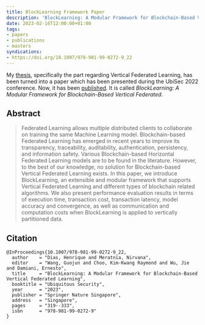 ```yaml
---
title: BlockLearning Framework Paper
description: 'BlockLearning: A Modular Framework for Blockchain-Based Vertical Federated'
date: 2023-02-16T12:00:00+01:00
tags:
- papers
- publications
- masters
syndications:
- https://doi.org/10.1007/978-981-99-0272-9_22
---
```


My [thesis](/2022/09/07/thesis-blocklearning-framework), specifically the part regarding Vertical Federated Learning, has been turned into a paper which has been presented during the UbiSec 2022 conference. Now, it has been [published](https://doi.org/10.1007/978-981-99-0272-9_22). It is called _BlockLearning: A Modular Framework for Blockchain-Based Vertical Federated_.

<!--more-->

## Abstract

> Federated Learning allows multiple distributed clients to collaborate on training the same Machine Learning model. Blockchain-based Federated Learning has emerged in recent years to improve its transparency, traceability, auditability, authentication, persistency, and information safety. Various Blockchain-based Horizontal Federated Learning models are to be found in the literature. However, to the best of our knowledge, no solution for Blockchain-based Vertical Federated Learning exists. In this paper, we introduce BlockLearning, an extensible and modular framework that supports Vertical Federated Learning and different types of blockchain related algorithms. We also present performance evaluation results in terms of execution time, transaction cost, transaction latency, model accuracy and convergence, as well as communication and computation costs when BlockLearning is applied to vertically partitioned data.

## Citation

```
@InProceedings{10.1007/978-981-99-0272-9_22,
  author    = "Dias, Henrique and Meratnia, Nirvana",
  editor    = "Wang, Guojun and Choo, Kim-Kwang Raymond and Wu, Jie and Damiani, Ernesto",
  title     = "BlockLearning: A Modular Framework for Blockchain-Based Vertical Federated Learning",
  booktitle = "Ubiquitous Security",
  year      = "2023",
  publisher = "Springer Nature Singapore",
  address   = "Singapore",
  pages     = "319--333",
  isbn      = "978-981-99-0272-9"
}
```
